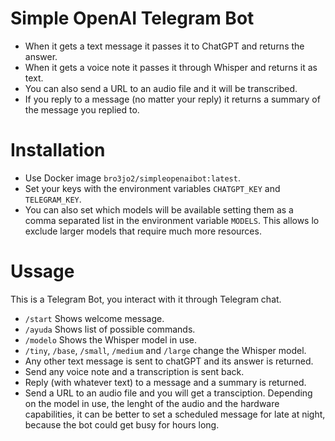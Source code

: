 # Simple OpenAI Telegram Bot
- When it gets a text message it passes it to ChatGPT and returns the answer.  
- When it gets a voice note it passes it through Whisper and returns it as text.
- You can also send a URL to an audio file and it will be transcribed.
- If you reply to a message (no matter your reply) it returns a summary of the message you replied to.


# Installation
- Use Docker image `bro3jo2/simpleopenaibot:latest`.
- Set your keys with the environment variables `CHATGPT_KEY` and `TELEGRAM_KEY`.
- You can also set which models will be available setting them as a comma separated list in the environment variable `MODELS`. This allows lo exclude larger models that require much more resources.

# Ussage
This is a Telegram Bot, you interact with it through Telegram chat.
- `/start` Shows welcome message.
- `/ayuda` Shows list of possible commands.
- `/modelo` Shows the Whisper model in use.
- `/tiny`, `/base`, `/small`, `/medium` and `/large` change the Whisper model.
- Any other text message is sent to chatGPT and its answer is returned.
- Send any voice note and a transcription is sent back.
- Reply (with whatever text) to a message and a summary is returned.
- Send a URL to an audio file and you will get a transciption. Depending on the model in use, the lenght of the audio and the hardware capabilities, it can be better to set a scheduled message for late at night, because the bot could get busy for hours long.
